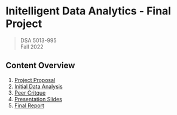 # Initelligent Data Analytics - Final Project
> DSA 5013-995  
> Fall 2022  

## Content Overview
1. [Project Proposal](1%20-%20Project%20Proposal/)
2. [Initial Data Analysis](2%20-%20Initial%20Data%20Analysis/)
3. [Peer Critque](3%20-%20Peer%20Critique/)
4. [Presentation Slides](4%20-%20Presentation%20Slides/)
5. [Final Report](5%20-%20Final%20Report/)
